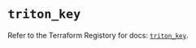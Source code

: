# `triton_key`

Refer to the Terraform Registory for docs: [`triton_key`](https://www.terraform.io/docs/providers/triton/r/key).
